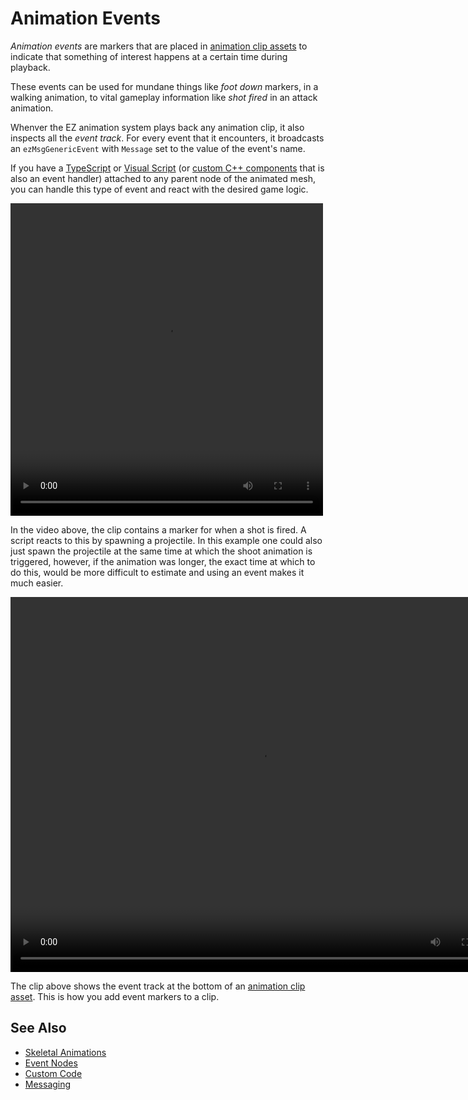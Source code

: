 # Animation Events

*Animation events* are markers that are placed in [animation clip assets](animation-clip-asset.md) to indicate that something of interest happens at a certain time during playback.

These events can be used for mundane things like *foot down* markers, in a walking animation, to vital gameplay information like *shot fired* in an attack animation. 

Whenver the EZ animation system plays back any animation clip, it also inspects all the *event track*. For every event that it encounters, it broadcasts an `ezMsgGenericEvent` with `Message` set to the value of the event's name.

If you have a [TypeScript](../../custom-code/typescript/typescript-overview.md) or [Visual Script](../../custom-code/visual-script/visual-script-overview.md) (or [custom C++ components](../../custom-code/cpp/custom-cpp-component.md) that is also an event handler) attached to any parent node of the animated mesh, you can handle this type of event and react with the desired game logic.

<video src="../media/anim-point-shoot.webm" width="500" height="500" autoplay loop></video>

In the video above, the clip contains a marker for when a shot is fired. A script reacts to this by spawning a projectile. In this example one could also just spawn the projectile at the same time at which the shoot animation is triggered, however, if the animation was longer, the exact time at which to do this, would be more difficult to estimate and using an event makes it much easier.

<video src="../media/anim-clip.webm" width="800" height="600" autoplay loop></video>

The clip above shows the event track at the bottom of an [animation clip asset](animation-clip-asset.md). This is how you add event markers to a clip. 

## See Also


* [Skeletal Animations](skeletal-animation-overview.md)
* [Event Nodes](animation-controller/anim-nodes-events.md)
* [Custom Code](../../custom-code/custom-code-overview.md)
* [Messaging](../../runtime/world/world-messaging.md)
